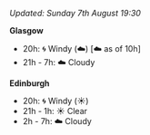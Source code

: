 *Updated: Sunday 7th August 19:30*

**Glasgow**

* 20h: :cyclone: Windy (:cloud:) [:cloud: as of 10h]
* 21h - 7h: :cloud: Cloudy

**Edinburgh**

* 20h: :cyclone: Windy (:sunny:)
* 21h - 1h: :sunny: Clear
* 2h - 7h: :cloud: Cloudy
